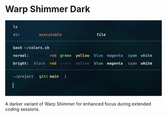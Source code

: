 # Warp Shimmer Dark

![Warp Shimmer Dark Preview](previews/warp_darker_with_bg.png)

A darker variant of Warp Shimmer for enhanced focus during extended coding sessions.